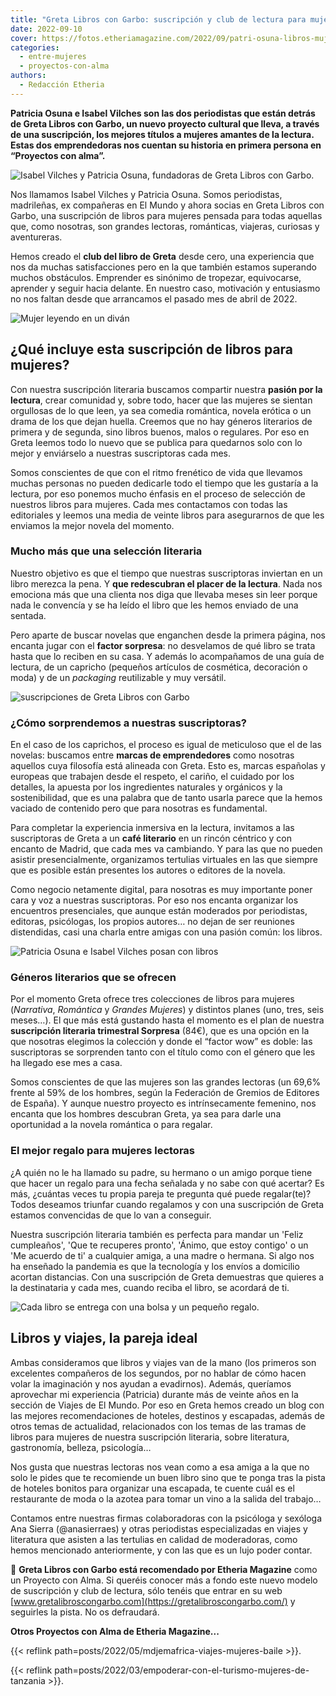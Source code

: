 ```yaml
---
title: "Greta Libros con Garbo: suscripción y club de lectura para mujeres"
date: 2022-09-10
cover: https://fotos.etheriamagazine.com/2022/09/patri-osuna-libros-mujeres.jpg
categories: 
  - entre-mujeres
  - proyectos-con-alma
authors: 
  - Redacción Etheria
---
```


**Patricia Osuna e Isabel Vilches son las dos periodistas que están detrás de Greta 
Libros con Garbo, un nuevo proyecto cultural que lleva, a través de una suscripción, los 
mejores títulos a mujeres amantes de la lectura. Estas dos emprendedoras nos cuentan su 
historia en primera persona en “Proyectos con alma”.** 

![Isabel Vilches y Patricia Osuna, fundadoras de Greta Libros con Garbo.](https://fotos.etheriamagazine.com/2022/09/patricia-osuna-isabel-vilches.jpg "Isabel Vilches y Patricia Osuna, fundadoras de Greta Libros con Garbo.")

Nos llamamos Isabel Vilches y Patricia Osuna. Somos periodistas, madrileñas, ex 
compañeras en El Mundo y ahora socias en Greta Libros con Garbo, una suscripción de 
libros para mujeres pensada para todas aquellas que, como nosotras, son grandes 
lectoras, románticas, viajeras, curiosas y aventureras. 

Hemos creado el **club del libro de Greta** desde cero, una experiencia que nos da 
muchas satisfacciones pero en la que también estamos superando muchos obstáculos. 
Emprender es sinónimo de tropezar, equivocarse, aprender y seguir hacia delante. En 
nuestro caso, motivación y entusiasmo no nos faltan desde que arrancamos el pasado mes 
de abril de 2022. 

![Mujer leyendo en un diván](https://fotos.etheriamagazine.com/2022/09/libros-mujeres.jpg "Una suscripción enfocada a mujeres lectoras.")

## ¿Qué incluye esta suscripción de libros para mujeres?

Con nuestra suscripción literaria buscamos compartir nuestra **pasión por la lectura**, 
crear comunidad y, sobre todo, hacer que las mujeres se sientan orgullosas de lo que 
leen, ya sea comedia romántica, novela erótica o un drama de los que dejan huella. 
Creemos que no hay géneros literarios de primera y de segunda, sino libros buenos, malos 
o regulares. Por eso en Greta leemos todo lo nuevo que se publica para quedarnos solo 
con lo mejor y enviárselo a nuestras suscriptoras cada mes. 

Somos conscientes de que con el ritmo frenético de vida que llevamos muchas personas no 
pueden dedicarle todo el tiempo que les gustaría a la lectura, por eso ponemos mucho 
énfasis en el proceso de selección de nuestros libros para mujeres. Cada mes contactamos 
con todas las editoriales y leemos una media de veinte libros para asegurarnos de que 
les enviamos la mejor novela del momento. 

### Mucho más que una selección literaria

Nuestro objetivo es que el tiempo que nuestras suscriptoras inviertan en un libro 
merezca la pena. Y **que redescubran el placer de la lectura**. Nada nos emociona más 
que una clienta nos diga que llevaba meses sin leer porque nada le convencía y se ha 
leído el libro que les hemos enviado de una sentada. 

Pero aparte de buscar novelas que enganchen desde la primera página, nos encanta jugar 
con el **factor sorpresa**: no desvelamos de qué libro se trata hasta que lo reciben en 
su casa. Y además lo acompañamos de una guía de lectura, de un capricho (pequeños 
artículos de cosmética, decoración o moda) y de un _packaging_ reutilizable y muy 
versátil. 

![suscripciones de Greta Libros con Garbo](https://fotos.etheriamagazine.com/2022/09/suscripcion-libros-regalo.jpg "Existen 3 suscripciones enfocadas a distintos géneros literarios.")

### ¿Cómo sorprendemos a nuestras suscriptoras?

En el caso de los caprichos, el proceso es igual de meticuloso que el de las novelas: 
buscamos entre **marcas de emprendedores** como nosotras aquellos cuya filosofía está 
alineada con Greta. Esto es, marcas españolas y europeas que trabajen desde el respeto, 
el cariño, el cuidado por los detalles, la apuesta por los ingredientes naturales y 
orgánicos y la sostenibilidad, que es una palabra que de tanto usarla parece que la 
hemos vaciado de contenido pero que para nosotras es fundamental. 

Para completar la experiencia inmersiva en la lectura, invitamos a las suscriptoras de 
Greta a un **café literario** en un rincón céntrico y con encanto de Madrid, que cada 
mes va cambiando. Y para las que no pueden asistir presencialmente, organizamos 
tertulias virtuales en las que siempre que es posible están presentes los autores o 
editores de la novela. 

Como negocio netamente digital, para nosotras es muy importante poner cara y voz a 
nuestras suscriptoras. Por eso nos encanta organizar los encuentros presenciales, que 
aunque están moderados por periodistas, editoras, psicólogas, los propios autores… no 
dejan de ser reuniones distendidas, casi una charla entre amigas con una pasión común: 
los libros. 

![Patricia Osuna e Isabel Vilches posan con libros](https://fotos.etheriamagazine.com/2022/09/patri-osuna-libros-mujeres.jpg "Suscripción y club de lectura, un nuevo emprendimiento cultural.")

### Géneros literarios que se ofrecen

Por el momento Greta ofrece tres colecciones de libros para mujeres (_Narrativa_, 
_Romántica_ y _Grandes Mujeres_) y distintos planes (uno, tres, seis meses…). El que más 
está gustando hasta el momento es el plan de nuestra **suscripción literaria trimestral 
Sorpresa** (84€), que es una opción en la que nosotras elegimos la colección y donde el 
“factor wow” es doble: las suscriptoras se sorprenden tanto con el título como con el 
género que les ha llegado ese mes a casa. 

Somos conscientes de que las mujeres son las grandes lectoras (un 69,6% frente al 59% de 
los hombres, según la Federación de Gremios de Editores de España). Y aunque nuestro 
proyecto es intrínsecamente femenino, nos encanta que los hombres descubran Greta, ya 
sea para darle una oportunidad a la novela romántica o para regalar. 

### El mejor regalo para mujeres lectoras

¿A quién no le ha llamado su padre, su hermano o un amigo porque tiene que hacer un 
regalo para una fecha señalada y no sabe con qué acertar? Es más, ¿cuántas veces tu 
propia pareja te pregunta qué puede regalar(te)? Todos deseamos triunfar cuando 
regalamos y con una suscripción de Greta estamos convencidas de que lo van a conseguir. 

Nuestra suscripción literaria también es perfecta para mandar un 'Feliz cumpleaños', 
'Que te recuperes pronto', 'Ánimo, que estoy contigo' o un 'Me acuerdo de ti' a 
cualquier amiga, a una madre o hermana. Si algo nos ha enseñado la pandemia es que la 
tecnología y los envíos a domicilio acortan distancias. Con una suscripción de Greta 
demuestras que quieres a la destinataria y cada mes, cuando reciba el libro, se acordará 
de ti. 

![Cada libro se entrega con una bolsa y un pequeño regalo.](https://fotos.etheriamagazine.com/2022/09/greta-libros-garbo.jpg "Cada libro se entrega con una bolsa, una guía de lectura y un pequeño regalo.")

## Libros y viajes, la pareja ideal

Ambas consideramos que libros y viajes van de la mano (los primeros son excelentes 
compañeros de los segundos, por no hablar de cómo hacen volar la imaginación y nos 
ayudan a evadirnos). Además, queríamos aprovechar mi experiencia (Patricia) durante más 
de veinte años en la sección de Viajes de El Mundo. Por eso en Greta hemos creado un 
blog con las mejores recomendaciones de hoteles, destinos y escapadas, además de otros 
temas de actualidad, relacionados con los temas de las tramas de libros para mujeres de 
nuestra suscripción literaria, sobre literatura, gastronomía, belleza, psicología… 

Nos gusta que nuestras lectoras nos vean como a esa amiga a la que no solo le pides que 
te recomiende un buen libro sino que te ponga tras la pista de hoteles bonitos para 
organizar una escapada, te cuente cuál es el restaurante de moda o la azotea para tomar 
un vino a la salida del trabajo… 

Contamos entre nuestras firmas colaboradoras con la psicóloga y sexóloga Ana Sierra 
(@anasierraes) y otras periodistas especializadas en viajes y literatura que asisten a 
las tertulias en calidad de moderadoras, como hemos mencionado anteriormente, y con las 
que es un lujo poder contar. 

📌 **Greta Libros con Garbo está recomendado por Etheria Magazine** como un Proyecto con 
Alma. Si queréis conocer más a fondo este nuevo modelo de suscripción y club de lectura, 
sólo tenéis que entrar en su web 
[www.gretalibroscongarbo.com](https://gretalibroscongarbo.com/) y seguirles la pista. No 
os defraudará. 

**Otros Proyectos con Alma de Etheria Magazine...** 

{{< reflink path=posts/2022/05/mdjemafrica-viajes-mujeres-baile >}}. 

{{< reflink path=posts/2022/03/empoderar-con-el-turismo-mujeres-de-tanzania >}}.
